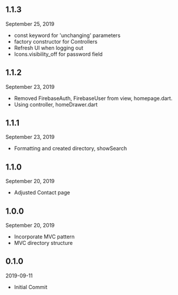 ## 1.1.3
 September 25, 2019
- const keyword for 'unchanging' parameters
- factory constructor for Controllers
- Refresh UI when logging out
- Icons.visibility_off for password field

## 1.1.2
 September 23, 2019
- Removed FirebaseAuth, FirebaseUser from view, homepage.dart. 
- Using controller, homeDrawer.dart

## 1.1.1
 September 23, 2019
- Formatting and created directory, showSearch

## 1.1.0
 September 20, 2019
- Adjusted Contact page

## 1.0.0
 September 20, 2019
- Incorporate MVC pattern
- MVC directory structure

## 0.1.0
 2019-09-11
- Initial Commit